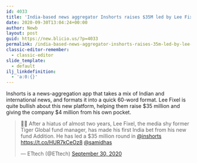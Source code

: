 ```yaml
---
id: 4033
title: 'India-based news aggregator Inshorts raises $35M led by Lee Fixel&#8217;s Addition to promote Public'
date: 2020-09-30T13:04:24+00:00
author: Newb
layout: post
guid: https://new.blicio.us/?p=4033
permalink: /india-based-news-aggregator-inshorts-raises-35m-led-by-lee-fixels-addition-to-promote-public/
classic-editor-remember:
  - classic-editor
slide_template:
  - default
ilj_linkdefinition:
  - 'a:0:{}'
---
```

Inshorts is a news-aggregation app that takes a mix of Indian and international news, and formats it into a quick 60-word format. Lee Fixel is quite bullish about this new platform, helping them raise $35 million and giving the company $4 million from his own pocket.

<blockquote class="twitter-tweet">
  <p lang="en" dir="ltr">
    &#x1f6a8;&#x1f6a8; After a hiatus of almost two years, Lee Fixel, the media shy former Tiger Global fund manager, has made his first India bet from his new fund Addition. He has led a $35 million round in <a href="https://twitter.com/inshorts?ref_src=twsrc%5Etfw">@inshorts</a> <a href="https://t.co/HUR7kCeOz8">https://t.co/HUR7kCeOz8</a> <a href="https://twitter.com/samidhas?ref_src=twsrc%5Etfw">@samidhas</a>
  </p>
  
  <p>
    &mdash; ETtech (@ETtech) <a href="https://twitter.com/ETtech/status/1311187585381720064?ref_src=twsrc%5Etfw">September 30, 2020</a>
  </p>
</blockquote>